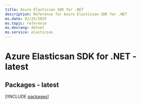 ```yaml
---
title: Azure Elasticsan SDK for .NET
description: Reference for Azure Elasticsan SDK for .NET
ms.date: 02/25/2025
ms.topic: reference
ms.devlang: dotnet
ms.service: elasticsan
---
```

# Azure Elasticsan SDK for .NET - latest
## Packages - latest
[!INCLUDE [packages](elasticsan-index.md)]